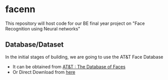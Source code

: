 # facenn
This repository will host code for our BE final year project on "Face Recognition using Neural networks"

## Database/Dataset
In the initial stages of building, we are going to use the AT&T Face Database

* It can be obtained from [AT&T : The Database of Faces](http://www.cl.cam.ac.uk/research/dtg/attarchive/facedatabase.html)
* Or Direct Download from [here](http://www.cl.cam.ac.uk/Research/DTG/attarchive/pub/data/att_faces.tar.Z)
